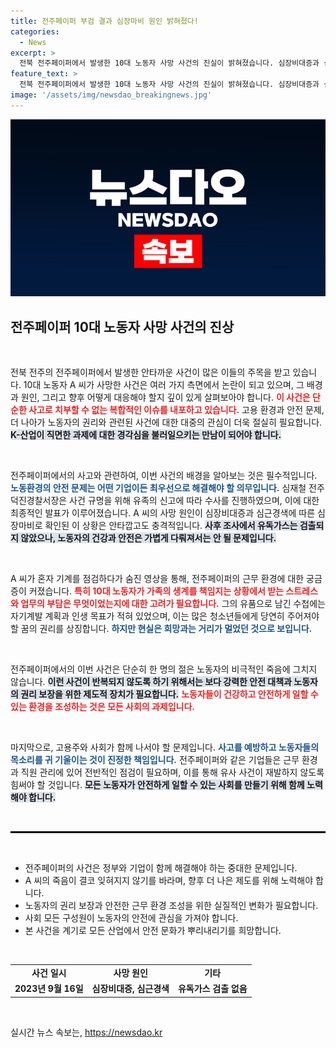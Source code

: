 ```yaml
---
title: 전주페이퍼 부검 결과 심장마비 원인 밝혀졌다!
categories:
  - News
excerpt: >
  전북 전주페이퍼에서 발생한 10대 노동자 사망 사건의 진실이 밝혀졌습니다. 심장비대증과 심근경색으로 인한 심장마비가 원인으로, 유독가스는 검출되지 않았습니다. 그가 남긴 수첩 속 꿈은 무엇일까요? 클릭해서 더 알아보세요!
feature_text: >
  전북 전주페이퍼에서 발생한 10대 노동자 사망 사건의 진실이 밝혀졌습니다. 심장비대증과 심근경색으로 인한 심장마비가 원인으로, 유독가스는 검출되지 않았습니다. 그가 남긴 수첩 속 꿈은 무엇일까요? 클릭해서 더 알아보세요!
image: '/assets/img/newsdao_breakingnews.jpg'
---
```


<p><img src="/assets/img/newsdao_breakingnews.jpg" alt="pcversion 속보" /></p>

<h2 data-ke-size="size26">전주페이퍼 10대 노동자 사망 사건의 진상</h2>

<p data-ke-size="size16">&nbsp;</p>

<p>전북 전주의 전주페이퍼에서 발생한 안타까운 사건이 많은 이들의 주목을 받고 있습니다. 10대 노동자 A 씨가 사망한 사건은 여러 가지 측면에서 논란이 되고 있으며, 그 배경과 원인, 그리고 향후 어떻게 대응해야 할지 깊이 있게 살펴보아야 합니다. <b><span style="color: #ee2323;">이 사건은 단순한 사고로 치부할 수 없는 복합적인 이슈를 내포하고 있습니다.</span></b> 고용 환경과 안전 문제, 더 나아가 노동자의 권리와 관련된 사건에 대한 대중의 관심이 더욱 절실히 필요합니다. <b><span style="background-color: #21538527;">K-산업이 직면한 과제에 대한 경각심을 불러일으키는 만남이 되어야 합니다.</span></b></p>

<p data-ke-size="size16">&nbsp;</p>

<p>전주페이퍼에서의 사고와 관련하여, 이번 사건의 배경을 알아보는 것은 필수적입니다. <b><span style="color: #1a5490;">노동환경의 안전 문제는 어떤 기업이든 최우선으로 해결해야 할 의무입니다.</span></b> 심재철 전주덕진경찰서장은 사건 규명을 위해 유족의 신고에 따라 수사를 진행하였으며, 이에 대한 최종적인 발표가 이루어졌습니다. A 씨의 사망 원인이 심장비대증과 심근경색에 따른 심장마비로 확인된 이 상황은 안타깝고도 충격적입니다. <b><span style="background-color: #21538527;">사후 조사에서 유독가스는 검출되지 않았으나, 노동자의 건강과 안전은 가볍게 다뤄져서는 안 될 문제입니다.</span></b></p>

<p data-ke-size="size16">&nbsp;</p>

<p>A 씨가 혼자 기계를 점검하다가 숨진 영상을 통해, 전주페이퍼의 근무 환경에 대한 궁금증이 커졌습니다. <b><span style="color: #ee2323;">특히 10대 노동자가 가족의 생계를 책임지는 상황에서 받는 스트레스와 업무의 부담은 무엇이었는지에 대한 고려가 필요합니다.</span></b> 그의 유품으로 남긴 수첩에는 자기계발 계획과 인생 목표가 적혀 있었으며, 이는 많은 청소년들에게 당연히 주어져야 할 꿈의 권리를 상징합니다. <b><span style="color: #1a5490;">하지만 현실은 희망과는 거리가 멀었던 것으로 보입니다.</span></b></p>

<p data-ke-size="size16">&nbsp;</p>

<p>전주페이퍼에서의 이번 사건은 단순히 한 명의 젊은 노동자의 비극적인 죽음에 그치지 않습니다. <b><span style="background-color: #21538527;">이런 사건이 반복되지 않도록 하기 위해서는 보다 강력한 안전 대책과 노동자의 권리 보장을 위한 제도적 장치가 필요합니다.</span></b> <b><span style="color: #ee2323;">노동자들이 건강하고 안전하게 일할 수 있는 환경을 조성하는 것은 모든 사회의 과제입니다.</span></b></p>

<p data-ke-size="size16">&nbsp;</p>

<p>마지막으로, 고용주와 사회가 함께 나서야 할 문제입니다. <b><span style="color: #1a5490;">사고를 예방하고 노동자들의 목소리를 귀 기울이는 것이 진정한 책임입니다.</span></b> 전주페이퍼와 같은 기업들은 근무 환경과 직원 관리에 있어 전반적인 점검이 필요하며, 이를 통해 유사 사건이 재발하지 않도록 힘써야 할 것입니다. <b><span style="background-color: #21538527;">모든 노동자가 안전하게 일할 수 있는 사회를 만들기 위해 함께 노력해야 합니다.</span></b></p>

<p data-ke-size="size16">&nbsp;</p> 

<hr style="border: 1px solid black;"/>

<p data-ke-size="size16">&nbsp;</p>

<ul>
<li>전주페이퍼의 사건은 정부와 기업이 함께 해결해야 하는 중대한 문제입니다.</li>
<li>A 씨의 죽음이 결코 잊혀지지 않기를 바라며, 향후 더 나은 제도를 위해 노력해야 합니다.</li>
<li>노동자의 권리 보장과 안전한 근무 환경 조성을 위한 실질적인 변화가 필요합니다.</li>
<li>사회 모든 구성원이 노동자의 안전에 관심을 가져야 합니다.</li>
<li>본 사건을 계기로 모든 산업에서 안전 문화가 뿌리내리기를 희망합니다.</li>
</ul>

<p data-ke-size="size16">&nbsp;</p>

<table style="width: 100%;">
  <tr>
    <td style="text-align: center; height: 17px;"><b>사건 일시</b></td>
    <td style="text-align: center; height: 17px;"><b>사망 원인</b></td>
    <td style="text-align: center; height: 17px;"><b>기타</b></td>
  </tr>
  <tr>
    <td style="text-align: center; height: 17px;"><b>2023년 9월 16일</b></td>
    <td style="text-align: center; height: 17px;"><b>심장비대증, 심근경색</b></td>
    <td style="text-align: center; height: 17px;"><b>유독가스 검출 없음</b></td>
  </tr>
</table>

<p data-ke-size="size16">&nbsp;</p>
실시간 뉴스 속보는, <a href="https://newsdao.kr" rel="dofollow">https://newsdao.kr</a>


